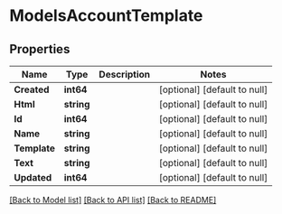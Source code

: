 # ModelsAccountTemplate

## Properties
Name | Type | Description | Notes
------------ | ------------- | ------------- | -------------
**Created** | **int64** |  | [optional] [default to null]
**Html** | **string** |  | [optional] [default to null]
**Id** | **int64** |  | [optional] [default to null]
**Name** | **string** |  | [optional] [default to null]
**Template** | **string** |  | [optional] [default to null]
**Text** | **string** |  | [optional] [default to null]
**Updated** | **int64** |  | [optional] [default to null]

[[Back to Model list]](../README.md#documentation-for-models) [[Back to API list]](../README.md#documentation-for-api-endpoints) [[Back to README]](../README.md)


